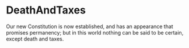 # DeathAndTaxes
Our new Constitution is now established, and has an appearance that promises permanency; but in this world nothing can be said to be certain, except death and taxes.
